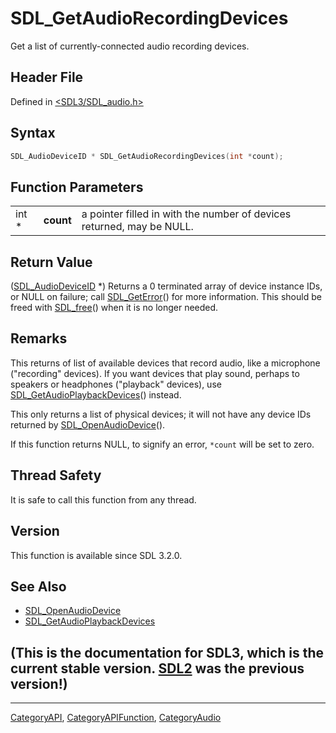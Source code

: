 # SDL_GetAudioRecordingDevices

Get a list of currently-connected audio recording devices.

## Header File

Defined in [<SDL3/SDL_audio.h>](https://github.com/libsdl-org/SDL/blob/main/include/SDL3/SDL_audio.h)

## Syntax

```c
SDL_AudioDeviceID * SDL_GetAudioRecordingDevices(int *count);
```

## Function Parameters

|       |           |                                                                       |
| ----- | --------- | --------------------------------------------------------------------- |
| int * | **count** | a pointer filled in with the number of devices returned, may be NULL. |

## Return Value

([SDL_AudioDeviceID](SDL_AudioDeviceID) *) Returns a 0 terminated array of
device instance IDs, or NULL on failure; call
[SDL_GetError](SDL_GetError)() for more information. This should be freed
with [SDL_free](SDL_free)() when it is no longer needed.

## Remarks

This returns of list of available devices that record audio, like a
microphone ("recording" devices). If you want devices that play sound,
perhaps to speakers or headphones ("playback" devices), use
[SDL_GetAudioPlaybackDevices](SDL_GetAudioPlaybackDevices)() instead.

This only returns a list of physical devices; it will not have any device
IDs returned by [SDL_OpenAudioDevice](SDL_OpenAudioDevice)().

If this function returns NULL, to signify an error, `*count` will be set to
zero.

## Thread Safety

It is safe to call this function from any thread.

## Version

This function is available since SDL 3.2.0.

## See Also

- [SDL_OpenAudioDevice](SDL_OpenAudioDevice)
- [SDL_GetAudioPlaybackDevices](SDL_GetAudioPlaybackDevices)


## (This is the documentation for SDL3, which is the current stable version. [SDL2](https://wiki.libsdl.org/SDL2/) was the previous version!)



----
[CategoryAPI](CategoryAPI), [CategoryAPIFunction](CategoryAPIFunction), [CategoryAudio](CategoryAudio)

